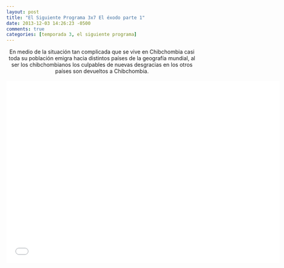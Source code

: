 ```yaml
---
layout: post
title: "El Siguiente Programa 3x7 El éxodo parte 1"
date: 2013-12-03 14:26:23 -0500
comments: true
categories: [temporada 3, el siguiente programa]
---
```

<div align="center">
En medio de la situación tan complicada que se vive en Chibchombia casi toda su población emigra hacia distintos países de la geografía mundial, al ser los chibchombianos los culpables de nuevas desgracias en los otros países son devueltos a Chibchombia.
<br></br>
<iframe width="720" height="480" src="//www.youtube.com/embed/u06-Zpp4s_U" frameborder="0" allowfullscreen></iframe>
</div>
